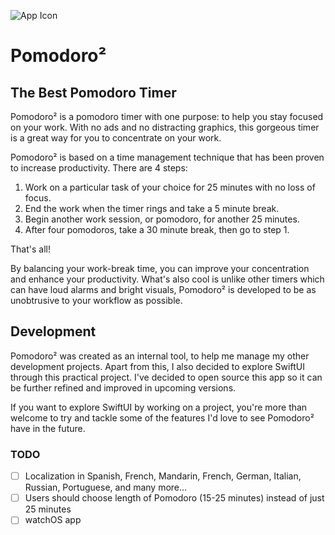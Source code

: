 ![App Icon](https://i.postimg.cc/ZR6W2RGJ/Pomodoro.png)
# Pomodoro²
## The Best Pomodoro Timer
Pomodoro² is a pomodoro timer with one purpose: to help you stay focused on your work. With no ads and no distracting graphics, this gorgeous timer is a great way for you to concentrate on your work.

Pomodoro² is based on a time management technique that has been proven to increase productivity. There are 4 steps:
1. Work on a particular task of your choice for 25 minutes with no loss of focus.
2. End the work when the timer rings and take a 5 minute break.
3. Begin another work session, or pomodoro, for another 25 minutes.
4. After four pomodoros, take a 30 minute break, then go to step 1.

That's all!

By balancing your work-break time, you can improve your concentration and enhance your productivity. What's also cool is unlike other timers which can have loud alarms and bright visuals, Pomodoro² is developed to be as unobtrusive to your workflow as possible.

## Development
Pomodoro² was created as an internal tool, to help me manage my other development projects. Apart from this, I also decided to explore SwiftUI through this practical project. I've decided to open source this app so it can be further refined and improved in upcoming versions. 

If you want to explore SwiftUI by working on a project, you're more than welcome to try and tackle some of the features I'd love to see Pomodoro² have in the future.

### TODO
- [ ] Localization in Spanish, French, Mandarin, French, German, Italian, Russian, Portuguese, and many more...
- [ ] Users should choose length of Pomodoro (15-25 minutes) instead of just 25 minutes
- [ ] watchOS app
